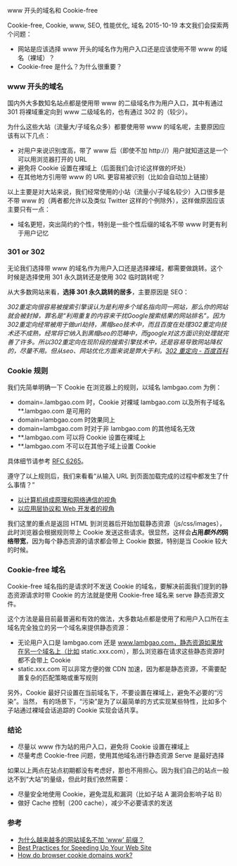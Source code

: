 www 开头的域名和 Cookie-free

Cookie-free, Cookie, www, SEO, 性能优化, 域名 2015-10-19
本文我们会探索两个问题：

* 网站是应该选择 www 开头的域名作为用户入口还是应该使用不带 www 的域名（裸域）？
* Cookie-free 是什么？为什么很重要？

### www 开头的域名

国内外大多数知名站点都是使用带 www 的二级域名作为用户入口，其中有通过 301 将裸域重定向到 www 二级域名的，也有通过 302 的（较少）。

为什么这些大站（流量大/子域名众多）都要使用带 www 的域名呢，主要原因应该有以下几点：

* 对用户来说识别度高，带了 www 后（即使不加 http://）用户就知道这是一个可以用浏览器打开的 URL
* 避免将 Cookie 设置在裸域上（后面我们会讨论这样做的坏处）
* 在其他地方引用带 www 的 URL 更容易被识别（比如会自动加上链接）

以上主要是对大站来说，我们经常使用的小站（流量小/子域名较少）入口很多是不带 www 的（两者都允许以及类似 Twitter 这样的个例除外），这样做原因应该主要只有一点：

* 域名更短，突出简约的个性，特别是一些个性后缀的域名不带 www 时更有利于用户记忆

### 301 or 302

无论我们选择带 www 的域名作为用户入口还是选择裸域，都需要做跳转。这个时候是选择使用 301 永久跳转还是使用 302 临时跳转呢？

从大多数网站来看，**选择 301 永久跳转的居多**，主要原因是 SEO：

*302重定向很容易被搜索引擎误认为是利用多个域名指向同一网站，那么你的网站就会被封掉，罪名是“利用重复的内容来干扰Google搜索结果的网站排名”。因为302重定向经常被用于做url劫持，黑帽seo技术中，而且百度在处理302重定向技术还不成熟，经常将它纳入到黑帽seo的范畴中，而google对这方面识别处理就完善了许多。所以302重定向在现阶段的搜索引擎技术中，还是容易导致网站降权的，尽量不用。但从seo、网站优化方面来说是弊大于利。[302 重定向 - 百度百科](http://baike.baidu.com/view/2453504.htm)*

### Cookie 规则

我们先简单明确一下 Cookie 在浏览器上的规则，以域名 lambgao.com 为例：

* domain=.lambgao.com 时，Cookie 对裸域 lambgao.com 以及所有子域名 **.lambgao.com 是可用的
* domain=lambgao.com 时效果同上
* domain=lambgao.com 时对于非 lambgao.com 的其他域名无效
* **.lambgao.com 可以将 Cookie 设置在裸域上
* **.lambgao.com 不可以在其他子域上设置 Cookie

具体细节请参考 [RFC 6265](http://tools.ietf.org/html/rfc6265)。

遵守了以上规则后，我们来看看“从输入 URL 到页面加载完成的过程中都发生了什么事情？”

* [以计算机组成原理和网络通信的视角](http://fex.baidu.com/blog/2014/05/what-happen)
* [以应用层协议和 Web 开发者的视角](http://www.cnblogs.com/wenanry/archive/2010/02/25/1673368.html)

我们这里的重点是返回 HTML 到浏览器后开始加载静态资源（js/css/images），此时浏览器会根据规则带上 Cookie 发送这些请求。很显然，这样会**占用**___额外的___**网络带宽**，因为每个静态资源的请求都会带上 Cookie 数据，特别是当 Cookie 较大的时候。

### Cookie-free 域名

Cookie-free 域名指的是请求时不发送 Cookie 的域名，要解决前面我们提到的静态资源请求时带 Cookie 的方法就是使用 Cookie-free 域名来 serve 静态资源文件。

这个方法是最目前最普遍和有效的做法，大多数站点都是使用了和用户入口所在主域名完全独立的另一个域名来提供静态资源：

* 无论用户入口是 lambgao.com 还是 www.lambgao.com，静态资源如果放在另一个域名上（比如 static.xxx.com），那么浏览器在请求这些静态资源时都不会带上 Cookie
* static.xxx.com 可以非常方便的做 CDN 加速，因为都是静态资源，不需要配置复杂的匹配策略或重写规则

另外，Cookie 最好只设置在当前域名下，不要设置在裸域上，避免不必要的“污染”。当然， 有的场景下，“污染”是为了以最简单的方式实现某些特性，比如多个子站通过裸域会话追踪的 Cookie 实现会话共享。

### 结论

* 尽量以 www 作为站的用户入口，避免将 Cookie 设置在裸域上
* 尽量考虑 Cookie-free 问题，使用其他域名进行静态资源 Serve 是最好选择

如果以上两点在站点初期都没有考虑好，那也不用担心。因为我们自己的站点一般达不到“大站”的量级，但此时我们依然需要：

* 尽量安全地使用 Cookie，避免混乱和漏洞（比如子站 A 漏洞会影响子站 B）
* 做好 Cache 控制（200 cache），减少不必要请求的发送

### 参考

* [为什么越来越多的网站域名不加 ‘www’ 前缀？](http://www.zhihu.com/question/20414602)
* [Best Practices for Speeding Up Your Web Site](https://developer.yahoo.com/performance/rules.html#cookie_free)
* [How do browser cookie domains work?](http://stackoverflow.com/questions/1062963/how-do-browser-cookie-domains-work)

